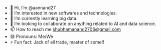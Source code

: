 - 👋 Hi, I’m @aannand27
- 👀 I’m interested in new softwares and technologies.
- 🌱 I’m currently learning big data.
- 💞️ I’m looking to collaborate on anything related to AI and data science.
- 📫 How to reach me shubhamanand2706@gmail.com
- 😄 Pronouns: Me/We
- ⚡ Fun fact: Jack of all trade, master of some!!

<!---
aannand27/aannand27 is a ✨ special ✨ repository because its `README.md` (this file) appears on your GitHub profile.
You can click the Preview link to take a look at your changes.
--->

